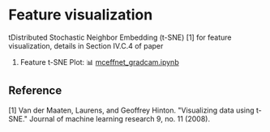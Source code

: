 # Feature visualization

tDistributed Stochastic Neighbor Embedding (t-SNE) [1] for feature visualization, details in Section IV.C.4 of paper </br>
1. Feature t-SNE Plot: :bar_chart: [mceffnet_gradcam.ipynb](https://github.com/manjaryp/GANvsGraphicsvsReal/blob/main/Understanding%20explanations/mceffnet_gradcam.ipynb)  </br>

## Reference
[1] Van der Maaten, Laurens, and Geoffrey Hinton. "Visualizing data using t-SNE." Journal of machine learning research 9, no. 11 (2008).

